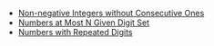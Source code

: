 - [Non-negative Integers without Consecutive Ones](https://leetcode.com/problems/non-negative-integers-without-consecutive-ones/)
- [Numbers at Most N Given Digit Set](https://leetcode.com/problems/numbers-at-most-n-given-digit-set/)
- [Numbers with Repeated Digits](https://leetcode.com/problems/numbers-with-repeated-digits/)